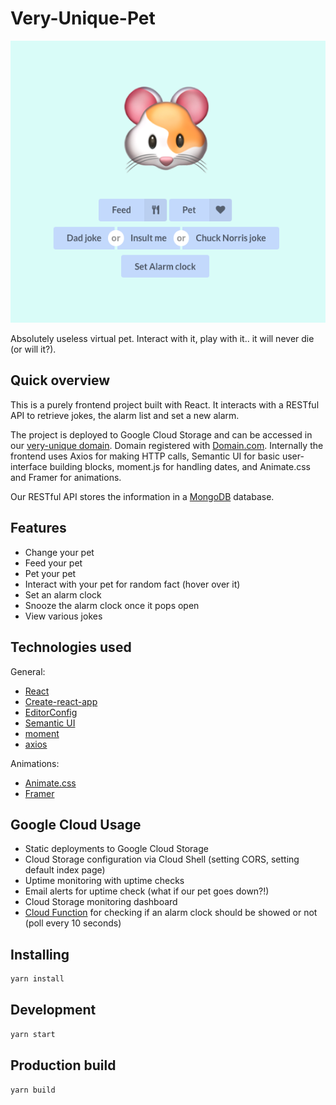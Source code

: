 # Very-Unique-Pet
<p align="center">
  <img src="demo.png" alt="demo" />
</p>

Absolutely useless virtual pet. Interact with it, play with it.. it will never die (or will it?).

## Quick overview
This is a purely frontend project built with React. It interacts with a RESTful API to retrieve jokes, the alarm list and set a new alarm.

The project is deployed to Google Cloud Storage and can be accessed in our [very-unique domain](http://very-unique-domain-name.tech). Domain registered with [Domain.com](https://www.domain.com/). Internally the frontend uses Axios for making HTTP calls, Semantic UI for basic user-interface building blocks, moment.js for handling dates, and Animate.css and Framer for animations.

Our RESTful API stores the information in a [MongoDB](https://www.mongodb.com) database.


## Features
- Change your pet
- Feed your pet
- Pet your pet
- Interact with your pet for random fact (hover over it)
- Set an alarm clock
- Snooze the alarm clock once it pops open
- View various jokes


## Technologies used
General:
- [React](https://reactjs.org)
- [Create-react-app](https://create-react-app.dev)
- [EditorConfig](https://editorconfig.org)
- [Semantic UI](https://react.semantic-ui.com)
- [moment](https://momentjs.com)
- [axios](https://github.com/axios/axios)

Animations:
- [Animate.css](https://animate.style)
- [Framer](https://www.framer.com)


## Google Cloud Usage
- Static deployments to Google Cloud Storage
- Cloud Storage configuration via Cloud Shell (setting CORS, setting default index page)
- Uptime monitoring with uptime checks
- Email alerts for uptime check (what if our pet goes down?!)
- Cloud Storage monitoring dashboard
- [Cloud Function](https://github.com/Hacklarious/cloud-function-should-i-run) for checking if an alarm clock should be showed or not (poll every 10 seconds)


## Installing
```sh
yarn install
```


## Development
```sh
yarn start
```


## Production build
```sh
yarn build
```
